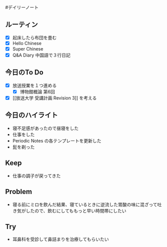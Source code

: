 #デイリーノート
## ルーティン
- [x] 起床したら布団を畳む
- [x] Hello Chinese
- [x] Super Chinese
- [x] Q&A Diary 中国語で３行日記
## 今日のTo Do
- [x] 放送授業を１つ進める
	- [x] 博物館概論 第6回
- [x] [[放送大学 受講計画 Revision 3]] を考える
## 今日のハイライト
- 寝不足感があったので昼寝をした
- 仕事をした
- Periodic Notes の各テンプレートを更新した
- 髭を剃った
## Keep
- 仕事の調子が戻ってきた
## Problem
- 寝る前にミロを飲んだ結果、寝ているときに逆流した胃酸の味に混ざって吐き気がしたので、飲むにしてももっと早い時間帯にしたい
## Try
- 耳鼻科を受診して鼻詰まりを治療してもらいたい
